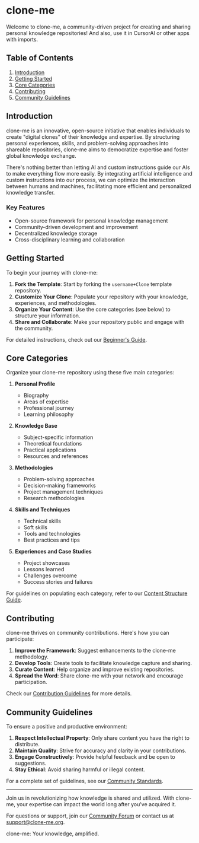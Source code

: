 # clone-me

Welcome to clone-me, a community-driven project for creating and sharing personal knowledge repositories! And also, use it in CursorAI or other apps with imports.

## Table of Contents
1. [Introduction](#introduction)
2. [Getting Started](#getting-started)
3. [Core Categories](#core-categories)
4. [Contributing](#contributing)
5. [Community Guidelines](#community-guidelines)

## Introduction

clone-me is an innovative, open-source initiative that enables individuals to create "digital clones" of their knowledge and expertise. By structuring personal experiences, skills, and problem-solving approaches into shareable repositories, clone-me aims to democratize expertise and foster global knowledge exchange.

There's nothing better than letting AI and custom instructions guide our AIs to make everything flow more easily. By integrating artificial intelligence and custom instructions into our process, we can optimize the interaction between humans and machines, facilitating more efficient and personalized knowledge transfer.

### Key Features
- Open-source framework for personal knowledge management
- Community-driven development and improvement
- Decentralized knowledge storage
- Cross-disciplinary learning and collaboration

## Getting Started

To begin your journey with clone-me:

1. **Fork the Template**: Start by forking the `username+Clone` template repository.
2. **Customize Your Clone**: Populate your repository with your knowledge, experiences, and methodologies.
3. **Organize Your Content**: Use the core categories (see below) to structure your information.
4. **Share and Collaborate**: Make your repository public and engage with the community.

For detailed instructions, check out our [Beginner's Guide](link-to-guide).

## Core Categories

Organize your clone-me repository using these five main categories:

1. **Personal Profile**
   - Biography
   - Areas of expertise
   - Professional journey
   - Learning philosophy

2. **Knowledge Base**
   - Subject-specific information
   - Theoretical foundations
   - Practical applications
   - Resources and references

3. **Methodologies**
   - Problem-solving approaches
   - Decision-making frameworks
   - Project management techniques
   - Research methodologies

4. **Skills and Techniques**
   - Technical skills
   - Soft skills
   - Tools and technologies
   - Best practices and tips

5. **Experiences and Case Studies**
   - Project showcases
   - Lessons learned
   - Challenges overcome
   - Success stories and failures

For guidelines on populating each category, refer to our [Content Structure Guide](link-to-guide).

## Contributing

clone-me thrives on community contributions. Here's how you can participate:

1. **Improve the Framework**: Suggest enhancements to the clone-me methodology.
2. **Develop Tools**: Create tools to facilitate knowledge capture and sharing.
3. **Curate Content**: Help organize and improve existing repositories.
4. **Spread the Word**: Share clone-me with your network and encourage participation.

Check our [Contribution Guidelines](link-to-guidelines) for more details.

## Community Guidelines

To ensure a positive and productive environment:

1. **Respect Intellectual Property**: Only share content you have the right to distribute.
2. **Maintain Quality**: Strive for accuracy and clarity in your contributions.
4. **Engage Constructively**: Provide helpful feedback and be open to suggestions.
5. **Stay Ethical**: Avoid sharing harmful or illegal content.

For a complete set of guidelines, see our [Community Standards](link-to-standards).

---

Join us in revolutionizing how knowledge is shared and utilized. With clone-me, your expertise can impact the world long after you've acquired it.

For questions or support, join our [Community Forum](link-to-forum) or contact us at support@clone-me.org.

clone-me: Your knowledge, amplified.
